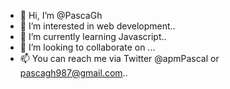 - 👋 Hi, I’m @PascaGh
- 👀 I’m interested in web development..
- 🌱 I’m currently learning Javascript..
- 💞️ I’m looking to collaborate on ...
- 📫 You can reach me via Twitter @apmPascal or pascagh987@gmail.com..

<!---
PascaGh/PascaGh is a ✨ special ✨ repository because its `README.md` (this file) appears on your GitHub profile.
You can click the Preview link to take a look at your changes.
--->
